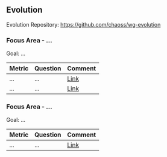 ## Evolution
Evolution Repository: https://github.com/chaoss/wg-evolution

### Focus Area - ...

Goal: ...

| **Metric** | **Question** | **Comment**
|---|---|---|
| ... | ... | [Link]()
| ... | ... | [Link]()

### Focus Area - ...

Goal: ...

| **Metric** | **Question** | **Comment**
|---|---|---|
| ... | ... | [Link]()
